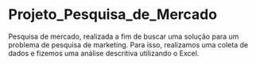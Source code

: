 # Projeto_Pesquisa_de_Mercado
Pesquisa de mercado, realizada a fim de buscar uma solução para um problema de pesquisa de marketing. Para isso, realizamos uma coleta de dados e fizemos uma análise descritiva utilizando o Excel.
